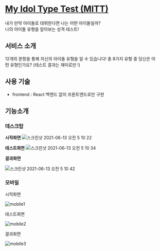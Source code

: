 # [My Idol Type Test (MITT)](https://september21st.github.io/My-Idol-Type/)

내가 만약 아이돌로 데뷔한다면 나는 어떤 아이돌일까?  
나의 아이돌 유형을 알아보는 성격 테스트!

## 서비스 소개

12개의 문항을 통해 자신의 아이돌 유형을 알 수 있습니다! 총 8가지 유형 중 당신은 어떤 유형인가요?
(테스트 결과는 재미로만 !)

## 사용 기술

- frontend : React
  백엔드 없이 프론트엔드로만 구현

## 기능소개

### 데스크탑

**시작화면**
![스크린샷 2021-06-13 오전 5 10 22](https://user-images.githubusercontent.com/66766189/121788708-6d466000-cc0a-11eb-8cc7-3b6ef56cf034.png)

**테스트화면**
![스크린샷 2021-06-13 오전 5 10 34](https://user-images.githubusercontent.com/66766189/121788710-70d9e700-cc0a-11eb-8e56-ff71152a2385.png)

**결과화면**

![스크린샷 2021-06-13 오전 5 10 42](https://user-images.githubusercontent.com/66766189/121788748-b4345580-cc0a-11eb-86ef-ba9377cf1e93.png)

### 모바일

시작화면

![mobile1](https://user-images.githubusercontent.com/66766189/121788812-56543d80-cc0b-11eb-9e0b-c536ae15d797.jpg)

테스트화면

![mobile2](https://user-images.githubusercontent.com/66766189/121788818-65d38680-cc0b-11eb-8d1d-2fa27413e589.jpg)

결과화면

![mobile3](https://user-images.githubusercontent.com/66766189/121788820-6835e080-cc0b-11eb-82ea-23fc7ab4aaa5.jpg)
